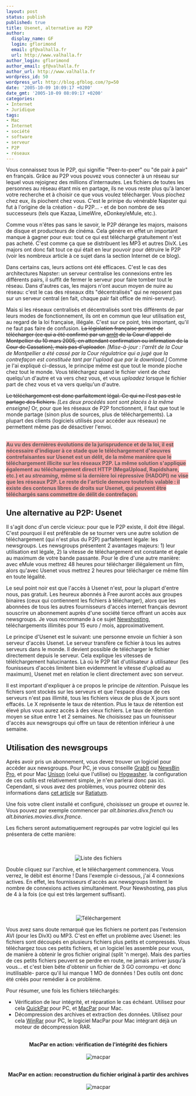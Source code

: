 ```yaml
---
layout: post
status: publish
published: true
title: Usenet, alternative au P2P
author:
  display_name: GF
  login: gflorimond
  email: gf@valhalla.fr
  url: http://www.valhalla.fr
author_login: gflorimond
author_email: gf@valhalla.fr
author_url: http://www.valhalla.fr
wordpress_id: 50
wordpress_url: http://blog.gfblog.com/?p=50
date: '2005-10-09 10:09:17 +0200'
date_gmt: '2005-10-09 08:09:17 +0200'
categories:
- Internet
- Juridique
tags:
- Mac
- Internet
- société
- software
- serveur
- P2P
- réseaux
---
```

<p>Vous connaissez tous le P2P, qui signifie "Peer-to-peer" ou "de pair à pair" en français. Grâce au P2P vous pouvez vous connecter à un réseau sur lequel vous rejoignez des millions d'internautes. Les fichiers de toutes les personnes au réseau étant mis en partage, ils ne vous reste plus qu'à lancer votre recherche et à choisir ce que vous voulez télécharger. Vous piochez chez eux, ils piochent chez vous. C'est le prinipe du vénérable Napster qui fut à l'origine de la création - du P2P... - et de bon nombre de ses successeurs (tels que Kazaa, LimeWire, eDonkey/eMule, etc.).</p>
<p>
Comme vous n'êtes pas sans le savoir, le P2P dérange les majors, maisons de disque et producteurs de cinéma. Cela génère en effet un important manque à gagner pour eux: tout ce qui est téléchargé gratuitement n'est pas acheté. C'est comme ça que se distribuent les MP3 et autres DivX. Les majors ont donc fait tout ce qui était en leur pouvoir pour détruire le P2P (voir les nombreux article à ce sujet dans la section Internet de ce blog).</p>
<p>
Dans certains cas, leurs actions ont été efficaces. C'est le cas des architectures Napster: un serveur centralise les connexions entre les différents pairs, il suffit de fermer le serveur pour faire tomber tout le réseau. Dans d'autres cas, les majors n'ont aucun moyen de nuire au réseau: c'est le cas des réseaux dits "décentralisés" qui ne reposent pas sur un serveur central (en fait, chaque pair fait office de mini-serveur).</p>
<p>
Mais si les réseaux centralisés et décentralisés sont très différents de par leurs modes de fonctionnement, ils ont en commun que leur utilisation est, au regard de la loi française, illégale. C'est sur ce point, très important, qu'il ne faut pas faire de confusion. <s>La législation française permet de télécharger (ce qui a été confirmé par un <a href="http://www.ratiatum.com/p2p.php?article=2090">arrêt</a> de la Cour d'appel de Montpellier du 10 mars 2005, en attendant confirmation ou infirmation de la Cour de Cassation), mais pas d'uploader.</s> <i>[Mise-à-jour : l'arrêt de la Cour de Montpellier a été cassé par la Cour régulatrice qui a jugé que la contrefaçon est constituée tant par l'upload que par le download.]</i> Comme je l'ai expliqué ci-dessus, le principe même est que tout le monde pioche chez tout le monde. Vous téléchargez quand le fichier vient de chez quelqu'un d'autre et va vers chez vous, et vous <em>uploadez</em> lorsque le fichier part de chez vous et va vers quelqu'un d'autre.</p>
<p>
<s>Le téléchargement est donc parfaitement légal. Ce qui ne l'est pas est le partage des fichiers.</s> <i>[Les deux procédés sont sont placés à la même enseigne]</i> Or, pour que les réseaux de P2P fonctionnent, il faut que tout le monde partage (sinon plus de sources, plus de téléchargements). La plupart des clients (logiciels utilisés pour accéder aux réseaux) ne permettent même pas de désactiver l'envoi.</p>
<p> <span style="font-weight: bold;background-color: #faacac;color: #5e5e5e;"><br />
Au vu des dernières évolutions de la jurisprudence et de la loi, il est nécessaire d'indiquer à ce stade que le téléchargement d'oeuvres contrefaisantes sur Usenet est un délit, de la même manière que le téléchargement illicite sur les réseaux P2P. La même solution s'applique également au téléchargement direct HTTP (MegaUpload, Rapidshare, etc.) et au <i>streaming</i>, même si la dernière loi répressive (HADOPI) ne vise que les réseaux P2P. Le reste de l'article demeure toutefois valable : il existe des contenus libres de droits sur Usenet, qui peuvent être téléchargés sans commettre de délit de contrefaçon.<br />
</span></p>
<h2>Une alternative au P2P: Usenet</h2>
<p>
Il s'agit donc d'un cercle vicieux: pour que le P2P existe, il doit être illégal. C'est pourquoi il est préférable de se tourner vers une autre solution de téléchargement (qui n'est plus du P2P) parfaitement légale: les newsgroups. Les newsgroups présentent 2 avantages majeurs: 1) leur utilisation est légale, 2) la vitesse de téléchargement est constante et égale au maximum de votre bande passante. Pour le dire d'une autre manière: avec eMule vous mettrez 48 heures pour télécharger illégalement un film, alors qu'avec Usenet vous mettrez 2 heures pour télécharger ce même film en toute légalité.</p>
<p>
Le seul point noir est que l'accès à Usenet n'est, pour la plupart d'entre nous, pas gratuit. Les heureux abonnés à Free auront accès aux groupes binaires (ceux qui contiennent les fichiers à télécharger), alors que les abonnées de tous les autres fournisseurs d'accès internet français devront souscrire un abonnement auprès d'une société tierce offrant un accès aux newsgroups. Je vous recommande à ce sujet <a href="http://www.newshosting.com">Newshosting</a>, téléchargements illimités pour 15 euro / mois, approximativement.</p>
<p>
Le principe d'Usenet est le suivant: une personne envoie un fichier à son serveur d'accès Usenet. Le serveur transfère ce fichier à tous les autres serveurs dans le monde. Il devient possible de télécharger le fichier directement depuis le serveur. Cela explique les vitesses de télélchargement halucinantes. Là où le P2P fait d'utilisateur à utilisateur (les founisseurs d'accès limitent bien evidemment le vitesse d'upload au maximum), Usenet met en relation le client directement avec son serveur.</p>
<p>
Il est important d'expliquer à ce propos le principe de <em>rétention</em>. Puisque les fichiers sont stockés sur les serveurs et que l'espace disque de ces serveurs n'est pas illimité, tous les fichiers vieux de plus de X jours sont effacés. Le X représente le taux de rétention. Plus le taux de rétention est élevé plus vous aurez accès à des vieux fichiers. Le taux de rétention moyen se situe entre 1 et 2 semaines. Ne choisissez pas un founisseur d'accès aux newsgroups qui offre un taux de rétention inférieur à une semaine.</p>
<h2>Utilisation des newsgroups</h2>
<p>
Après avoir pris un abonnement, vous devez trouver un logiciel pour accéder aux newsgroups. Pour PC, je vous conseille <a href="http://www.shemes.com/">GrabIt</a> ou <a href="http://www.smr-usenet.com/software/newsbin.shtml">NewsBin Pro</a>, et pour Mac <a href="http://www.panic.com/unison/">Unison</a> (celui que l'utilise) ou <a href="http://www.hogwasher.com/">Hogwasher</a>. la configuration de ces outils est relativement simple, je n'en parlerai donc pas ici. Cependant, si vous avez des problèmes, vous pourrez obtenir des informations dans <a href="http://www.ratiatum.com/dossiers.php?id=2093">cet article</a> sur <a href="http://www.ratiatum.com/">Ratiatum</a>.</p>
<p>
Une fois votre client installé et configuré, choisissez un groupe et ouvrez le. Vous pouvez par exemple commencer par <em>alt.binaries.divx.french</em> ou <em>alt.binaries.movies.divx.france</em>.</p>
<p>
Les fichers seront automatiquement regroupés par votre logiciel qui les présentera de cette manière:<br />
<br />
<center><br />
<img alt="Liste des fichiers" src="http://blog.gfblog.com/images/usenet/usenet1.png" /><br />
</center></p>
<p>
Double cliquez sur l'archive, et le téléchargement commencera. Vous verrez, le débit est énorme ! Dans l'exemple ci-dessous, j'ai 4 connexions actives. En effet, les fournisseurs d'accès aux newsgroups limitent le nombre de connexions actives simultanément. Pour Newshosting, pas plus de 4 à la fois (ce qui est très largement suffisant).<br />
<br />
<center><br />
<img alt="Téléchargement" src="http://blog.gfblog.com/images/usenet/usenet2.png" /><br />
</center></p>
<p>
Vous avez sans doute remarqué que les fichiers ne portent pas l'extension AVI (pour les DivX) ou MP3. C'est en effet un problème avec Usenet: les fichiers sont découpés en plusieurs fichiers plus petits et compressés. Vous téléchargez tous ces petits fichiers, et un logiciel les assemble pour vous, de manière à obtenir le gros fichier original (split 'n merge). Mais des parties de ces petits fichiers peuvent se perdre en route, ne jamais arriver jusqu'à vous... et c'est bien bête d'obtenir un fichier de 3 GO corrompu -et donc inutilisable- parce qu'il lui manque 1 MO de données ! Des outils ont donc été créés pour remédier à ce problème.</p>
<p>
Pour résumer, une fois les fichiers téléchargés:</p>
<ul>
<li />Vérification de leur intégrité, et réparation le cas échéant. Utilisez pour cela <a href="http://www.quickpar.org.uk/">QuickPar</a> pour PC, et <a href="http://www.xs4all.nl/~gp/MacPAR_deLuxe/">MacPar</a> pour Mac.
<li />Décompression des archives et extraction des données. Utilisez pour cela <a href="http://www.winrar.de/">WinRar</a> pour PC, le logiciel MacPar pour Mac intégrant déjà un moteur de décompression RAR.
</ul></p>
<p>
<center><br />
<strong>MacPar en action: vérification de l'intégrité des fichiers</strong><br />
<br />
<img alt="macpar" src="http://blog.gfblog.com/images/usenet/usenet3.png" /><br />
</center></p>
<p>
<center><br />
<strong>MacPar en action: reconstruction du fichier original à partir des archives</strong><br />
<br />
<img alt="macpar" src="http://blog.gfblog.com/images/usenet/usenet4.png" /><br />
</center></p>
